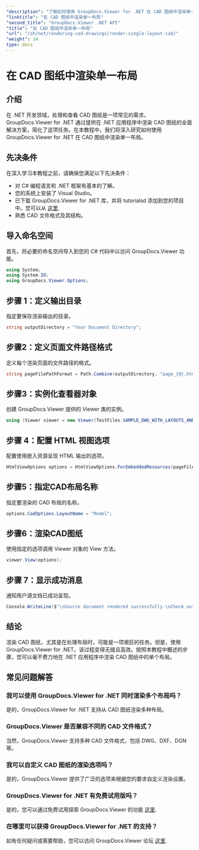 ```yaml
---
"description": "了解如何使用 GroupDocs.Viewer for .NET 在 CAD 图纸中渲染单一布局。轻松实现与 .NET 应用程序的无缝集成。"
"linktitle": "在 CAD 图纸中渲染单一布局"
"second_title": "GroupDocs.Viewer .NET API"
"title": "在 CAD 图纸中渲染单一布局"
"url": "/zh/net/rendering-cad-drawings/render-single-layout-cad/"
"weight": 14
type: docs
---
```

# 在 CAD 图纸中渲染单一布局

## 介绍
在 .NET 开发领域，处理和查看 CAD 图纸是一项常见的需求。GroupDocs.Viewer for .NET 通过提供在 .NET 应用程序中渲染 CAD 图纸的全面解决方案，简化了这项任务。在本教程中，我们将深入研究如何使用 GroupDocs.Viewer for .NET 在 CAD 图纸中渲染单一布局。
## 先决条件
在深入学习本教程之前，请确保您满足以下先决条件：
- 对 C# 编程语言和 .NET 框架有基本的了解。
- 您的系统上安装了 Visual Studio。
- 已下载 GroupDocs.Viewer for .NET 库，并将 tutorialsd 添加到您的项目中。您可以从 [这里](https://releases。groupdocs.com/viewer/net/).
- 熟悉 CAD 文件格式及其结构。

## 导入命名空间
首先，将必要的命名空间导入到您的 C# 代码中以访问 GroupDocs.Viewer 功能。

```csharp
using System;
using System.IO;
using GroupDocs.Viewer.Options;
```

## 步骤 1：定义输出目录
指定要保存渲染输出的目录。
```csharp
string outputDirectory = "Your Document Directory";
```
## 步骤2：定义页面文件路径格式
定义每个渲染页面的文件路径的格式。
```csharp
string pageFilePathFormat = Path.Combine(outputDirectory, "page_{0}.html");
```
## 步骤3：实例化查看器对象
创建 GroupDocs.Viewer 提供的 Viewer 类的实例。
```csharp
using (Viewer viewer = new Viewer(TestFiles.SAMPLE_DWG_WITH_LAYOUTS_AND_LAYERS))
```
## 步骤 4：配置 HTML 视图选项
配置使用嵌入资源呈现 HTML 输出的选项。
```csharp
HtmlViewOptions options = HtmlViewOptions.ForEmbeddedResources(pageFilePathFormat);
```
## 步骤5：指定CAD布局名称
指定要渲染的 CAD 布局的名称。
```csharp
options.CadOptions.LayoutName = "Model";
```
## 步骤6：渲染CAD图纸
使用指定的选项调用 Viewer 对象的 View 方法。
```csharp
viewer.View(options);
```
## 步骤 7：显示成功消息
通知用户源文档已成功呈现。
```csharp
Console.WriteLine($"\nSource document rendered successfully.\nCheck output in {outputDirectory}.");
```

## 结论
渲染 CAD 图纸，尤其是在处理布局时，可能是一项艰巨的任务。但是，使用 GroupDocs.Viewer for .NET，该过程变得无缝且高效。按照本教程中概述的步骤，您可以毫不费力地在 .NET 应用程序中渲染 CAD 图纸中的单个布局。
## 常见问题解答
### 我可以使用 GroupDocs.Viewer for .NET 同时渲染多个布局吗？
是的，GroupDocs.Viewer for .NET 支持从 CAD 图纸渲染多种布局。
### GroupDocs.Viewer 是否兼容不同的 CAD 文件格式？
当然，GroupDocs.Viewer 支持多种 CAD 文件格式，包括 DWG、DXF、DGN 等。
### 我可以自定义 CAD 图纸的渲染选项吗？
是的，GroupDocs.Viewer 提供了广泛的选项来根据您的要求自定义渲染设置。
### GroupDocs.Viewer for .NET 有免费试用版吗？
是的，您可以通过免费试用探索 GroupDocs.Viewer 的功能 [这里](https://releases。groupdocs.com/).
### 在哪里可以获得 GroupDocs.Viewer for .NET 的支持？
如有任何疑问或需要帮助，您可以访问 GroupDocs.Viewer 论坛 [这里](https://forum。groupdocs.com/c/viewer/9).